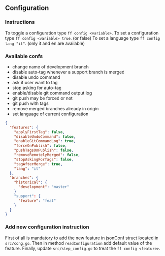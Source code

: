 ## Configuration

### Instructions

To toggle a configuration type `ff config <variable>`.
To set a configuration type `ff config <variable> true`. (or false)
To set a language type `ff config lang "it"`. (only it and en are available)

### Available confs

- change name of development branch
- disable auto-tag whenever a support branch is merged
- disable undo command
- ask if user want to tag
- stop asking for auto-tag
- enable/disable git command output log
- git push may be forced or not
- git push with tags
- remove merged branches already in origin
- set language of current configuration

```json
{
  "features": {
    "applyFirstTag": false,
    "disableUndoCommand": false,
    "enableGitCommandLog": true,
    "forceOnPublish": false,
    "pushTagsOnPublish": false,
    "removeRemotelyMerged": false,
    "stopAskingForTags": false,
    "tagAfterMerge": true,
    "lang": "it"
  },
  "branches": {
    "historical": {
      "development": "master"
    }
    "support": {
      "feature": "feat"
    }
  }
}
```

### Add new configuration instruction

First of all is mandatory to add the new feature in jsonConf struct located in `src/cong.go`. Then in method `readConfiguration` add default value of the feature. Finally, update `src/step_config.go` to treat the `ff config <feature>`.
